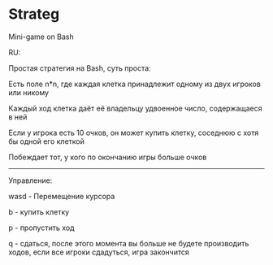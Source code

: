 # Strateg
Mini-game on Bash

RU:

Простая стратегия на Bash, суть проста:

Есть поле n*n, где каждая клетка принадлежит одному из двух игроков или никому

Каждый ход клетка даёт её владельцу удвоенное число, содержащаеся в ней

Если у игрока есть 10 очков, он может купить клетку, соседнюю с хотя бы одной его клеткой

Побеждает тот, у кого по окончанию игры больше очков

-----

Управление:

wasd - Перемещение курсора

b - купить клетку

p - пропустить ход

q - сдаться, после этого момента вы больше не будете производить ходов, если все игроки сдадуться, игра закончится
